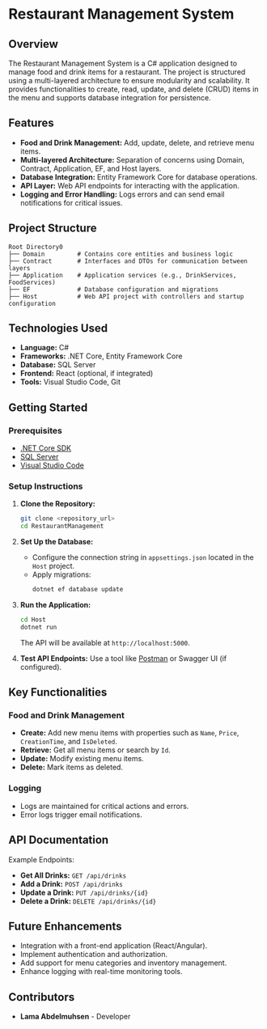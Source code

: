 # Restaurant Management System

## Overview
The Restaurant Management System is a C# application designed to manage food and drink items for a restaurant. The project is structured using a multi-layered architecture to ensure modularity and scalability. It provides functionalities to create, read, update, and delete (CRUD) items in the menu and supports database integration for persistence.

## Features
- **Food and Drink Management:** Add, update, delete, and retrieve menu items.
- **Multi-layered Architecture:** Separation of concerns using Domain, Contract, Application, EF, and Host layers.
- **Database Integration:** Entity Framework Core for database operations.
- **API Layer:** Web API endpoints for interacting with the application.
- **Logging and Error Handling:** Logs errors and can send email notifications for critical issues.

## Project Structure
```
Root Directory0
├── Domain         # Contains core entities and business logic
├── Contract       # Interfaces and DTOs for communication between layers
├── Application    # Application services (e.g., DrinkServices, FoodServices)
├── EF             # Database configuration and migrations
├── Host           # Web API project with controllers and startup configuration
```

## Technologies Used
- **Language:** C#
- **Frameworks:** .NET Core, Entity Framework Core
- **Database:** SQL Server
- **Frontend:** React (optional, if integrated)
- **Tools:** Visual Studio Code, Git

## Getting Started

### Prerequisites
- [.NET Core SDK](https://dotnet.microsoft.com/download)
- [SQL Server](https://www.microsoft.com/en-us/sql-server)
- [Visual Studio Code](https://code.visualstudio.com/)

### Setup Instructions
1. **Clone the Repository:**
   ```bash
   git clone <repository_url>
   cd RestaurantManagement
   ```

2. **Set Up the Database:**
   - Configure the connection string in `appsettings.json` located in the `Host` project.
   - Apply migrations:
     ```bash
     dotnet ef database update
     ```

3. **Run the Application:**
   ```bash
   cd Host
   dotnet run
   ```
   The API will be available at `http://localhost:5000`.

4. **Test API Endpoints:**
   Use a tool like [Postman](https://www.postman.com/) or Swagger UI (if configured).

## Key Functionalities

### Food and Drink Management
- **Create:** Add new menu items with properties such as `Name`, `Price`, `CreationTime`, and `IsDeleted`.
- **Retrieve:** Get all menu items or search by `Id`.
- **Update:** Modify existing menu items.
- **Delete:** Mark items as deleted.

### Logging
- Logs are maintained for critical actions and errors.
- Error logs trigger email notifications.

## API Documentation
Example Endpoints:
- **Get All Drinks:** `GET /api/drinks`
- **Add a Drink:** `POST /api/drinks`
- **Update a Drink:** `PUT /api/drinks/{id}`
- **Delete a Drink:** `DELETE /api/drinks/{id}`

## Future Enhancements
- Integration with a front-end application (React/Angular).
- Implement authentication and authorization.
- Add support for menu categories and inventory management.
- Enhance logging with real-time monitoring tools.

## Contributors
- **Lama Abdelmuhsen** - Developer

